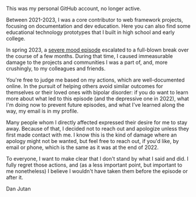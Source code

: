This was my personal GitHub account, no longer active.

Between 2021-2023, I was a core contributor to web framework projects, focusing on documentation and dev education. Here you can also find some educational technology prototypes that I built in high school and early college.

In spring 2023, a [severe mood episode](https://www.nami.org/About-Mental-Illness/Mental-Health-Conditions/Bipolar-Disorder/Overview#:~:text=Moods%20can%20rapidly,of%20their%20actions.) escalated to a full-blown break over the course of a few months. During that time, I caused immeasurable damage to the projects and communities I was a part of, and, more crushingly, to my colleagues and friends.

You're free to judge me based on my actions, which are well-documented online. In the pursuit of helping others avoid similar outcomes for themselves or their loved ones with bipolar disorder: if you do want to learn more about what led to this episode (and the depressive one in 2022), what I'm doing now to prevent future episodes, and what I've learned along the way, my email is in my profile.

Many people whom I directly affected expressed their desire for me to stay away. Because of that, I decided not to reach out and apologize unless they first made contact with me. I know this is the kind of damage where an apology might not be wanted, but feel free to reach out, if you'd like, by email or phone, which is the same as it was at the end of 2022.

To everyone, I want to make clear that I don't stand by what I said and did. I fully regret those actions, and (as a less important point, but important to me nonetheless) I believe I wouldn't have taken them before the episode or after it.

Dan Jutan

